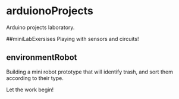 # arduionoProjects
Arduino projects laboratory.

##miniLabExersises
Playing with sensors and circuits!

## environmentRobot
Building a mini robot prototype that will identify trash, and sort them according to their type.
<div> Let the work begin! </div>

